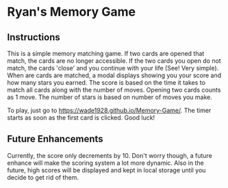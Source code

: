 # Ryan's Memory Game

## Instructions

This is a simple memory matching game.  If two cards are opened that match, the cards are no longer accessible.  If the two cards you open do not match, the cards 'close' and you continue with your life (See! Very simple).  When are cards are matched, a modal displays showing you your score and how many stars you earned.  The score is based on the time it takes to match all cards along with the number of moves.  Opening two cards counts as 1 move.  The number of stars is  based on number of moves you make.  

To play, just go to https://wade1928.github.io/Memory-Game/.  The timer starts as soon as the first card is clicked. Good luck!


## Future Enhancements

Currently, the score only decrements by 10.  Don't worry though, a future enhance will make the scoring system a lot more dynamic.  Also in the future, high scores will be displayed and kept in local storage until you decide to get rid of them.  
